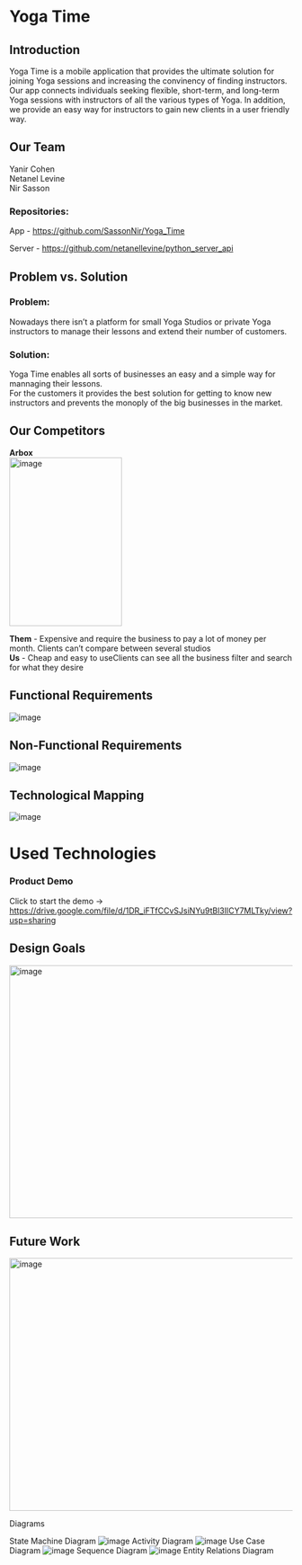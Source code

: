 

# Yoga Time


## Introduction
Yoga Time is a mobile application that provides the ultimate solution for joining Yoga sessions and increasing the convinency of finding instructors.
Our app connects individuals seeking flexible, short-term, and long-term Yoga sessions with instructors of all the various types of Yoga.
In addition, we provide an easy way for instructors to gain new clients in a user friendly way.

## Our Team
Yanir Cohen  
Netanel Levine  
Nir Sasson


### Repositories:
App - https://github.com/SassonNir/Yoga_Time  

Server - https://github.com/netanellevine/python_server_api  


## Problem vs. Solution

### Problem:  
Nowadays there isn’t a platform for small Yoga Studios or private Yoga instructors to manage their lessons and extend their number of  customers.


### Solution:  
Yoga Time enables all sorts of businesses an easy and a simple way for mannaging their lessons.   
For the customers it provides the best solution for getting to know new instructors and prevents the monoply of the big businesses in the market.

## Our Competitors
**Arbox**  
<img src="pptimages/image2.jfif" alt="image" width="200" height="300"/>

**Them** - Expensive and require the business to pay a lot of money per month. Clients can’t compare between several studios  
**Us** - Cheap and easy to useClients can see all the business filter and search for what they desire

## Functional Requirements
  <img src="pptimages/Functional_Requirements.png" alt="image"/>


## Non-Functional Requirements

   <img src="pptimages/Non-Functional Requirements.png" alt="image"/>

## Technological Mapping
<img src="pptimages/technological_mapping.png" alt="image"/>

# Used Technologies


### Product Demo
Click to start the demo ->  https://drive.google.com/file/d/1DR_iFTfCCvSJsiNYu9tBl3IlCY7MLTky/view?usp=sharing

## Design Goals
<img src="pptimages/Design Goals.png" alt="image" width="750" height="450"/>

## Future Work
<img src="pptimages/Future Work.png" alt="image" width="750" height="450"/>


Diagrams


State Machine Diagram
<img src="pptimages/Non-Functional Requirements.png" alt="image"/>
Activity Diagram
<img src="pptimages/Non-Functional Requirements.png" alt="image"/>
Use Case Diagram
<img src="pptimages/Non-Functional Requirements.png" alt="image"/>
Sequence Diagram
<img src="pptimages/Non-Functional Requirements.png" alt="image"/>
Entity Relations Diagram


